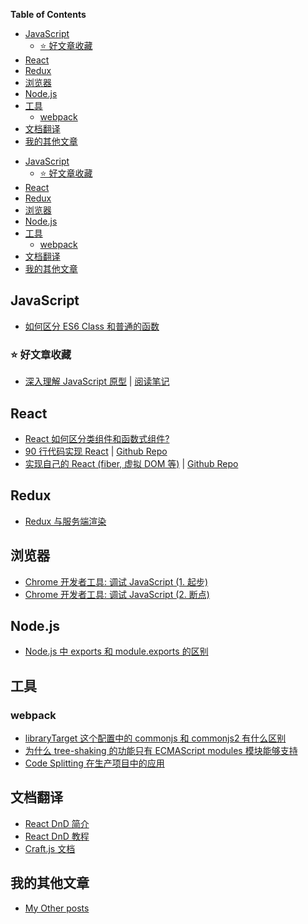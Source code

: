 <!-- START doctoc generated TOC please keep comment here to allow auto update -->
<!-- DON'T EDIT THIS SECTION, INSTEAD RE-RUN doctoc TO UPDATE -->
**Table of Contents**  

- [JavaScript](#javascript)
  - [⭐️ 好文章收藏](#%EF%B8%8F-%E5%A5%BD%E6%96%87%E7%AB%A0%E6%94%B6%E8%97%8F)
- [React](#react)
- [Redux](#redux)
- [浏览器](#%E6%B5%8F%E8%A7%88%E5%99%A8)
- [Node.js](#nodejs)
- [工具](#%E5%B7%A5%E5%85%B7)
  - [webpack](#webpack)
- [文档翻译](#%E6%96%87%E6%A1%A3%E7%BF%BB%E8%AF%91)
- [我的其他文章](#%E6%88%91%E7%9A%84%E5%85%B6%E4%BB%96%E6%96%87%E7%AB%A0)

<!-- END doctoc generated TOC please keep comment here to allow auto update -->

- [JavaScript](#javascript)
  - [⭐️ 好文章收藏](#️-好文章收藏)
- [React](#react)
- [Redux](#redux)
- [浏览器](#浏览器)
- [Node.js](#nodejs)
- [工具](#工具)
  - [webpack](#webpack)
- [文档翻译](#文档翻译)
- [我的其他文章](#我的其他文章)

## JavaScript

- [如何区分 ES6 Class 和普通的函数](./javascript/es6-class-function-diff.md)
### ⭐️ 好文章收藏

- [深入理解 JavaScript 原型](https://mp.weixin.qq.com/s/1UDILezroK5wrcK-Z5bHOg) | [阅读笔记](https://www.notion.so/byzhang/8848a5b56ffc42fd9a513c91398e7ec9)
## React

- [React 如何区分类组件和函数式组件?](https://www.notion.so/byzhang/64594e729b464c6ba6093c5b111b7e16)
- [90 行代码实现 React](https://www.notion.so/byzhang/361f5125b8a44569819a110ff9f0b5db) | [Github Repo](https://github.com/icyfish/my-react)
- [实现自己的 React (fiber, 虚拟 DOM 等)](https://www.notion.so/byzhang/43b3bec3e45c47caa222a8962c9888a0) | [Github Repo](https://github.com/icyfish/didact)

## Redux

- [Redux 与服务端渲染](./javascript/redux/redux-and-ssr.md)

## 浏览器

- [Chrome 开发者工具: 调试 JavaScript (1. 起步)](https://www.notion.so/byzhang/be33e04f4bc74a52aee64c903542d589)
- [Chrome 开发者工具: 调试 JavaScript (2. 断点)](https://www.notion.so/byzhang/cfde7f54290c41759bb17704d6e2a0d8)

## Node.js

- [Node.js 中 exports 和 module.exports 的区别](./nodejs/module.exports-vs-exports.md)

## 工具

### webpack

- [libraryTarget 这个配置中的 commonjs 和 commonjs2 有什么区别](./tools/webpack/commonjs-vs-commonjs2.md)
- [为什么 tree-shaking 的功能只有 ECMAScript modules 模块能够支持](./tools/webpack/tree-shaking-and-modules.md)
- [Code Splitting 在生产项目中的应用](./tools/webpack/code-splitting-in-production.md)

## 文档翻译

- [React DnD 简介](https://www.notion.so/byzhang/8ea7b1c435b3469da7803665d8aacef2)
- [React DnD 教程](https://www.notion.so/byzhang/6dda6dfd953a44a3ba9ed87dd244375c)
- [Craft.js 文档](https://www.notion.so/byzhang/fe495c7d791846ec9a4bda01d0b7c424)

## 我的其他文章

- [My Other posts](https://icyfish.github.io/posts/archives/)

